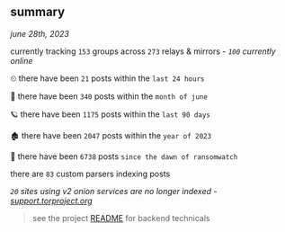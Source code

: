 
## summary
_june 28th, 2023_

currently tracking `153` groups across `273` relays & mirrors - _`100` currently online_

⏲ there have been `21` posts within the `last 24 hours`

🦈 there have been `340` posts within the `month of june`

🪐 there have been `1175` posts within the `last 90 days`

🏚 there have been `2047` posts within the `year of 2023`

🦕 there have been `6738` posts `since the dawn of ransomwatch`

there are `83` custom parsers indexing posts

_`20` sites using v2 onion services are no longer indexed - [support.torproject.org](https://support.torproject.org/onionservices/v2-deprecation/)_

> see the project [README](https://github.com/joshhighet/ransomwatch#ransomwatch--) for backend technicals
